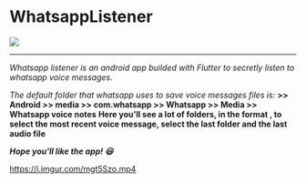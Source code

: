 # WhatsappListener

![](https://i.imgur.com/klbOWRT.png)

---

_Whatsapp listener is an android app builded with Flutter to secretly listen to whatsapp voice messages._

_The default folder that whatsapp uses to save voice messages files is:_
**<Your device> >> Android >> media >> com.whatsapp >> Whatsapp >> Media >> Whatsapp voice notes**
**Here you'll see a lot of folders, in the format <year><week>, to select the most recent voice message, select the last folder and the last audio file**

**_Hope you'll like the app! 😃_**

https://i.imgur.com/mgt5Szo.mp4
